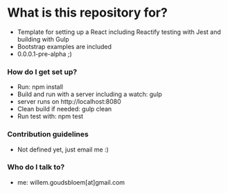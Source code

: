 # What is this repository for? #

* Template for setting up a React including Reactify testing with Jest and building with Gulp
* Bootstrap examples are included
* 0.0.0.1-pre-alpha ;)

### How do I get set up? ###

* Run: npm install
* Build and run with a server including a watch: gulp
* server runs on http://localhost:8080
* Clean build if needed: gulp clean
* Run test with: npm test

### Contribution guidelines ###

* Not defined yet, just email me :)

### Who do I talk to? ###

* me: willem.goudsbloem[at]gmail.com

